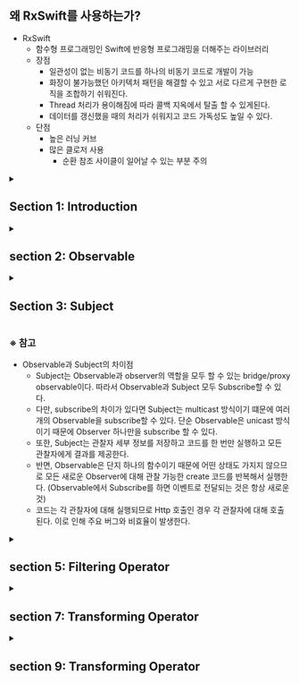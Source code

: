 <H2>왜 RxSwift를 사용하는가?</H2>

- RxSwift
    - 함수형 프로그래밍인 Swift에 반응형 프로그래밍을 더해주는 라이브러리
    - 장점
        - 일관성이 없는 비동기 코드를 하나의 비동기 코드로 개발이 가능
        - 화장이 불가능했던 아키텍처 패턴을 해결할 수 있고 서로 다르게 구현한 로직을 조합하기 쉬워진다.
        - Thread 처리가 용이해짐에 따라 콜백 지옥에서 탈출 할 수 있게된다.
        - 데이터를 갱신했을 때의 처리가 쉬워지고 코드 가독성도 높일 수 있다.
    - 단점
        - 높은 러닝 커브
        - 많은 클로저 사용
            - 순환 참조 사이클이 일어날 수 있는 부분 주의

<details>
 <summary> <H2>Section 1: Introduction</H2> </summary>
 <div markdown="1">

- Introduction
    - 전체 섹션에 대한 간략한 소개
- Prerequistites
    - 강의를 진행하는데 있어서 필요한 개념 및 기술 소개
        - Swift 언어에 대한 기초적인 학습
        - MVC, MVP와 같은 간단한 아키텍처

- Exercise Files
    - 강의에 필요한 자료 다운로드하기

- What is Functional Programming?
    - Imperative Programming
        - 선언형 프로그래밍과 반대되는 개념으로 명령형 프로그래밍이라고 한다.
            
            ```swift
            var name: String = "바보"
            name = "멍청이"
            ```
            
    - Functinonal Programming
        - Funtional Programming에서 변수는 Immutable한 상태로 즉, 변경 불가능하다.
        - 따라서 다음의 예시는 Functional Programming이 아니다.
            
            ```swift
            var name: String = "바보"
            name = "멍청이"
            
            func doSomething() {
                    name = "말미잘"
            }
            print(name) // 멍청이
            doSomething()
            print(name) // 말미잘
            ```
            
    - First-Class and Higher-Order Functions
        - 일급객체와 고차함수
            - 고차함수: 함수를 인자로 전달받거나 함수를 결과로 반환하는 함수
                - Filter
                - Map
                - Reduce
    - Pure Function
        - 순수 함수
        - 주어진 입력으로 계산하는 것 이외에 프로그램의 실행에 영향을 미치지 않으며, 부수 효과(side effect)가 없는 함수
        
- RxSwift
    
    > RxSwift, in its essence, simplifies developing asynchronous programs by allowing your code to react to new data and process it in sequential, isolated manner.
    > 
    - RxSwift는 비동기 코드를 훨씬 더 간결하게 쓸 수 있게 해주는 라이브러리

- Hello, RxSwift!

</div>
 </details>

<details>
 <summary> <H2>section 2: Observable</H2> </summary>
 <div markdown="2">

- Observable
    - 비동기로 동작하는 어떠한 데이터들의 흐름, 시퀀스를 말한다.
    - next, error, completed의 3가지 타입의 이벤트를 방출한다.
    - 구독하는 옵저버들은 그 이벤트들을 받아 적절한 처리를 할 수 있다.
- onNext, onCompleted, 그리고 onError
    - **`Subscribe`** 메서드를 통해 옵저버와 Observable을 연결한다.  옵저버는 아래의 메서드를 구현하게 된다.
        - `**onNext**`
            - Observable은 새로운 항목들을 배출할 때마다 이 메서드를 호출한다. 이 메서드는 Observable이 배출하는 항목을 파라미터로 전달 받는다.
        - `**onCompleted**`
            - 오류가 발생하지 않았다면 Observable은 마지막 onNext를 호출한 후 이 메서드를 호출한다.
        - `**onError**`
            - Observable은 기대하는 데이터가 생성되지 않았거나 다른 이유로 오류가 발생할 경우 오류를 알리기 위해 이 메서드를 호출한다. 이 메서드가 호출 되면 onNext나 onCompleted는 더이상 호출되지 않는다.
            - onError 메서드는 오류 정보를 저장하고 있는 객체를 파라미터로 전달 받는다.
- Observable 사용예시
    - just
        - 단일 요소를 포함하는 관찰 가능한 시퀀스를 반환
        - 하나의 요소만 포함하는 Observable Sequence를 생성
            
            ```swift
            let observable = Observable.just(1)
            ```
            
    - of
        - 다양한 수의 요소를 가진 새로운 Observable 인스턴스를 생성
        - 여러 개의 요소를 가진 Observable 인스턴스를 생성
            
            ```swift
            let observable = Observable.of(1,2,3)
            let observable = Observable.of([1,2,3])
            ```
            
    - from
        - 배열을 관찰 가능한 시퀀스로 변환
        - 배열 형태의 Observable Sequence를 생성
            
            ```swift
            let observable = Observable.from([1,2,3,4,5])
            ```
            
    - 배열 요소
        
        ```swift
        // 첫 번째 방법
        observable.subscribe { event in
                if let element = event.element {
                        print(element)
                }
        }
        // 두 번째 방법
        observable.subscribe {onNext: { element in
                print(element)
        })
        
        ```
        

- Subscribe
    - Observable에 Observer 연결
    - 예시
        
        ```swift
        let observable = Observable.from([1,2,3,4,5])
        
        // unwrapping이 필요한 경우
        observable.subcribe { event in
                if let element = event.element {
                        print(element)
                }
        }
        
        // unwrapping이 필요하지 않은 경우
        observable.subscribe(onNext: { element in 
                print(element)
        })
        ```
        

- Dispose
    - 메모리 관리(효율성)를 위해 구독을 취소하는 메서드
    - 각각의 비동기 작업들을 DisposeBag에 담아두고 한 번에 처분하는 방식
    
    - 예시
        
        ```swift
        let disposeBag = DisposeBag()
        
        Observable.of("A", "B", "C")
                .subscribe {
                        print($0)
                }.dispoed(by: disposeBag)
        ```
        

- Create
    - 직접적인 코드 구현을 통해 옵저버 메서드를 호출하여 Observable을 생성
    - 예시
        
        ```swift
        Observable<String>.create { observer in
            observer.onNext("A")
            observer.onCompleted()
            observer.onNext("?") // Dispose된 이후, 호출 될 수 없음
            // 일회성이기 때문에 반드시 다시 생성되지 않도록 반환하기
            return Disposables.create()
        }.subscribe {
            print("subscribe is \($0)")
        } onError: {
            print("onError is \($0)")
        } onCompleted: {
            print("onCompleted")
        } onDisposed: {
            print("onDisposed")
        }
        ```
</div>
 </details>   

<details>
 <summary> <H2>Section 3: Subject</H2> </summary>
 <div markdown="3">

- 하나의 subject는 하나의 Observable을 **구독**하면서, Observable이 항목을 **배출**시키도록 동작한다. 그 결과로 인해 Cold Observable이었던 subject를 Hot Observable로 만들기도 한다.
    - Observer이면서 Observable이 될 수 있으며 이는 배출하는 데이터를 구독하는 Observer의 입장이 될 수 있고, 자체적으로 데이터를 생성할 수 있는 Observable의 역할을 할 수도 있다는 뜻.
    - Hot Observable ( Subject )
        - 생성됨과 동시에 아이템을 방출
        - 나중에 구독한 옵저버는 시퀀스의 중간부터 관찰
        - multicasting ( 여러 Observer가 공유할 수 있음 )
    - Cold Observable
        - 구독하기 전까지는 아이템을 방출하지 않고 기다림
        - 시퀀스의 전체를 관찰
        - unicasting

- 종류
    - PublishSubject
        
        ![Untitled](https://user-images.githubusercontent.com/53691249/190897285-0f86bc0f-1d47-4c8d-bf42-9a716792ffd0.png)
        
        - PublishSubject는 구독 이후에 Observable이 배출한 항목들만 옵저버에게 배출
            - 주의 할점
                - 생성 시점에서 즉시 항목을 배출하는 특성 때문에 생성되는 시점과 구독하는 시점 사이에 배출되는 항목들을 잃어버릴 수 있다는 단점이 존재한다.
                - 따라서 모든 항목의 배출을 보장해야한다면 Publish가 아닌 ReplaySubject를 사용해야한다.
        
    - BehaviorSubject
        
        ![Untitled (1)](https://user-images.githubusercontent.com/53691249/190897295-77a041f8-61dd-4fab-a543-5da92c1ff5ef.png)
        
        - 옵저버가 BehaviorSubject를 구독하기 시작하면, 옵저버는 Observable이 **가장 최근 발행한 항목**( 또는 아직 아무 값도 발행되지 않았다면 가장 **처음의 기본값**)의 발행을 시작하며 이후 Observable에 의해 발행된 항목을을 계속 발생
        
        - 초기값 / 최신값이 필요한 View를 가장 최신 데이터로 미리 채워놓는 상황에 용이
    
    - AysncSubject
        
        ![Untitled (2)](https://user-images.githubusercontent.com/53691249/190897304-70798ebc-5853-4013-827d-f1da5db4efe3.png)
        
        - Observable로부터 배출된 마지막 값을 배출하고 소스 Observable의 동작이 완료된 후에야 동작한다. ( 만약, 소스 Observable이 아무 값도 배출하지 않으면 AsyncSubject 역시 아무 값도 배출하지 않는다. )
        
    - ReplaySubject
        
        ![Untitled (3)](https://user-images.githubusercontent.com/53691249/190897322-e27b3366-6088-4a81-9c13-7ced3edf3d9a.png)
        
        - 옵저버가 구독을 시작한 시점과 관계없이  Observable이 배출한 모든 항목들을 모든 옵저버에게 배출
        - 생성자 오버로드를 제공하는데 이를 통해, 재생 버퍼의 크기가 특정 이상일 경우 오래된 항목들을 제거할 수 있다.
        - 주의 사항
            - onNext 또는 on과 같은 메서드는 사용하지 않도록 주의해야한다.

- 간단한 예제
    - PublishSubject
        - Subscribe한 이후부터 발생하는 이벤트를 처리
            
            ```swift
            let subject = PublishSubject<String>()
            
            subject.onNext("Event number 1") // 아직 구독 이전이라 출력되지 않음
            
            subject.subscribe { event in
                    print(event)
            }
            
            subject.onNext("Event number 2") // Event number 2
            subject.onCompleted() 
            subject.dispose()
            
            subject.onNext("Event number 3") // dispose되서 출력되지 않음
            ```
            
    
    - BehaviorSubject
        - 초기값을 가지고 생성
        - 구독 전 이벤트 중 최신 이벤트만 전달받음
            
            ```swift
            let subject = BehaviorSubject<String>(value: "Init")
            
            subject.onNext("Event number 1") // Event number 2가 가장 최신
            subject.onNext("Event number 2")
            
            subject.subscribe { event in
                    print(event) // Event number 2
            }
            
            subject.onNext("Event number 3") // Event number 3
            ```
            
    
    - ReplaySubject
        - 버퍼의 크기만큼 구독 전 최신 이벤트를 저장하고 있을 수 있음
            
            ```swift
            let subject = ReplaySubject<String>.create(bufferSize: 2)
            
            subject.onNext("Event number 1") // 버퍼의 크기가 2이므로 이벤트 발생 될 수 없음
            subject.onNext("Event number 2")
            subject.onNext("Event number 2")
            
            subject.subscribe { event in
                    print(event) 
            }
            // Event number 2
            // Event number 3
            ```
</div>
 </details>      

### ※ 참고

- Observable과 Subject의 차이점
    - Subject는 Observable과 observer의 역할을 모두 할 수 있는 bridge/proxy observable이다. 따라서 Observable과 Subject 모두 Subscribe할 수 있다.
    - 다만, subscribe의 차이가 있다면 Subject는 multicast 방식이기 떄문에 여러개의 Observable을 subscribe할 수 있다. 단순 Observable은 unicast 방식이기 때문에 Observer 하나만을 subscribe 할 수 있다.
    - 또한, Subject는 관찰자 세부 정보를 저장하고 코드를 한 번만 실행하고 모든 관찰자에게 결과를 제공한다.
    - 반면, Observable은 단지 하나의 함수이기 때문에 어떤 상태도 가지지 않으므로 모든 새로운 Observer에 대해 관찰 가능한 create 코드를 반복해서 실행한다. (Observable에서 Subscribe를 하면 이벤트로 전달되는 것은 항상 새로운것)
    - 코드는 각 관찰자에 대해 실행되므로 Http 호출인 경우 각 관찰자에 대해 호출된다. 이로 인해 주요 버그와 비효율이 발생한다.
    
    
</div>
 </details>

<details>
 <summary> <H2>section 5: Filtering Operator</H2> </summary>
 <div markdown="4">
 
- ignoreElements
    - 방출되는 요소는 무시하고, Observable의 종료 이벤트(`onError`, `onCompleted`)만 허용한다.
        
        ```swift
        // MARK: - IgnoreElements
        strikes
            .ignoreElements()
            .subscribe({ _ in
                print("[Subscription is called]")
            })
            .disposed(by: disposeBag)
        
        strikes.onNext("A")
        strikes.onNext("B")
        strikes.onNext("C")
        
        strikes.onCompleted()
        
        // print : [Subscription is called]
        ```
        
- elementAt → element(at: N)
    - 요소중에서 N번째에 해당하는 요소만 방출합니다.
        
        ```swift
        // MARK: - ElementAt
        
        strikes2.element(at: 2)
            .subscribe(onNext: { _ in
                print("is called!")
            })
            .disposed(by: disposeBag)
        
        strikes2.onNext("X") // 무시
        strikes2.onNext("X") // print : is called!
        strikes2.onNext("X") // 무시
        ```
        
- filter
    - 해당 요소들 중에 필터의 조건에 부합하는 요소를 방출한다.
        
        ```swift
        // MARK: - Filter
        
        Observable.of(1,2,3,4,5,6,7,8,9)
            .filter { $0 % 2 == 0 }
            .subscribe({ number in
                print("number", number)
            })
            .disposed(by: disposeBag)
        
        // print : 2, 4, 5, 6, 8
        ```
        
- skip
    - 처음 N개의 요소들은 스킵하고 그 이후의 요소들만 방출한다.
        
        ```swift
        // MARK: - Skip
        
        Observable.of("A", "B", "C", "D", "E", "F")
            .skip(2)
            .subscribe({ item in
                print("item", item)
            })
            .disposed(by: disposeBag)
        
        /*
        print
        item next(C)
        item next(D)
        item next(E)
        item next(F)
        */
        ```
        
    
- skip(until: )
    - 특정한 시퀀스에서 이벤트가 발생하기 전까지 모든 이벤트가 스킵된다.
        
        ```swift
        // MARK: - skip until
        
        let skipUntilSubject = PublishSubject<String>()
        let trigger = PublishSubject<String>()
        
        skipUntilSubject.skip(until: trigger)
            .subscribe(onNext: {
                print($0)
            })
            .disposed(by: disposeBag)
        
        skipUntilSubject.onNext("A")
        skipUntilSubject.onNext("B")
        trigger.onNext("X")
        skipUntilSubject.onNext("C")
        
        // print : C
        ```
        

- take
    - skip과는 반대로 N번째까지의 요소만 방출한다.
        
        ```swift
        // MARK: - take
        
        Observable.of(1,2,3,4,5)
            .take(3)
            .subscribe({ item in
                print("take Item", item)
            })
            .disposed(by: disposeBag)
        
        // print : 1, 2, 3
        ```
        
    
- take(while:)
    - while 내부의 조건이 false일 때까지 반복하여 방출합니다.
        
        ```swift
        // MARK: - take while
        
        Observable<Int>.of(2,4,5,6,7) // 타입명시 확실하게
            .take(while: { $0 % 2 == 0 })
            .subscribe({ item in
                print("take while Item", item)
            })
            .disposed(by: disposeBag)
        
        //print : 2, 4
        ```
        

- take(until:)
    - 특정한 시퀀스에서 이벤트가 발생한 이후 이벤트는 무시한다.
        
        ```swift
        // MARK: - take until
        
        let takeUntilSubject = PublishSubject<String>()
        
        takeUntilSubject
            .take(until: trigger)
            .subscribe({ item in
                print("take until Item", item)
            })
            .disposed(by: disposeBag)
        
        takeUntilSubject.onNext("A")
        takeUntilSubject.onNext("B")
        trigger.onNext("X") // 트리거
        takeUntilSubject.onNext("C")
        
        /*
        print
        take until Item next(A)
        take until Item next(B)
        */
        ```

 </div>
</details>


<details>
 <summary> <H2>section 7: Transforming Operator</H2> </summary>
 <div markdown="5">
 
 - toArray
    - 들어오는 요소들을 배열로 변환해주는 오퍼레이터이다.
        
        ```swift
        // MARK: - toArray
        
        Observable.of(1,2,3,4,5)
            .toArray()
            .subscribe({
                print($0)
            })
            .disposed(by: disposeBag)
        
        // print : success([1, 2, 3, 4, 5])
        ```
        
- map
    - 요소들에 변형을 주어 방출하는 오퍼레이터이다.
        
        ```swift
        // MARK: - map
        
        Observable.of(1,2,3,4,5)
            .map { $0 * 2 }
            .subscribe({
                print($0)
            })
            .disposed(by: disposeBag)
        
        // print : 2, 4, 6, 8, 10
        ```
        
- flatMap
    - 각각의 하나의 시퀀스에서 이벤트에 대해 시퀀스를 만든 이후에 하나의 시퀀스로 만들어주는 오퍼레이터이다.
        
        ```swift
        // MARK: - flatMap
        
        struct Student {
            var score: BehaviorRelay<Int>
        }
        
        let john = Student(score: BehaviorRelay(value: 90))
        let mary = Student(score: BehaviorRelay(value: 90))
        
        let stuedent = PublishSubject<Student>()
        let flatMapLatestStudent = PublishSubject<Student>()
        
        stuedent.asObserver()
            .flatMap{ $0.score.asObservable() }
            .subscribe(onNext: {
                print($0)
            })
            .disposed(by: disposeBag)
        
        stuedent.onNext(john)    // print : 90
        john.score.accept(100)   // print : 90 100 
        
        stuedent.onNext(mary)    // print : 90 100 90
        mary.score.accept(80)    // print : 90 100 90 80
        
        john.score.accept(43)    // print : 90 100 90 80 43
        ```
        
- flatMapLatest
    - 가장 최근에 만들어진 시퀀스만 방출한다.
        
        ```swift
        // MARK: - flatMapLatest
        
        flatMapLatestStudent.asObserver()
            .flatMapLatest { $0.score.asObservable() }
            .subscribe(onNext: {
                print($0)
            })
            .disposed(by: disposeBag)
        
        flatMapLatestStudent.onNext(john)
        john.score.accept(100)
        
        flatMapLatestStudent.onNext(mary)
        mary.score.accept(20)
        
        /*
        90
        100
        90
        20
        */
        ```
 
</div>
 </details>
 
 <details>
 <summary> <H2>section 9: Transforming Operator</H2> </summary>
 <div markdown="6">
 
- startWith
    - 기존의 시퀀스에서 첫 번째에 요소를 추가할 수 있는 오퍼레이터이다.
        
        ```swift
        // MARK: startWith
        
        private let numbers = Observable.of(2,3,4)
        
        private let observable = numbers.startWith(1)
        
        observable.subscribe(onNext: {
            print($0)
        }).disposed(by: disposeBag)
        
        // print : 1,2,3,4
        ```
        

- concat
    - 특정한 시퀀스에 다른 시퀀스의 요소들을 앞 혹은 뒤에 추가할 수 있게 해주는 오퍼레이터이다.
        
        ```swift
        // MARK: concat
        
        private let first = Observable.of(1,2,3)
        private let second = Observable.of(4,5,6)
        
        private let concatObservable = Observable.concat([first, second])
        
        concatObservable.subscribe(onNext: {
            print($0)
        }).disposed(by: disposeBag)
        
        // print : 1,2,3,4,5,6
        ```
        

- merge
    - 시퀀스를 합쳐주는 오퍼레이터로 여러개의 시퀀스를 동시에 구독한다.
    - 내부의 시퀀스가 complete되는 시점은 모두 독립적이다
    - 내부의 시퀀스가 error를 방출하면 merge 시퀀스도 에러를 방출하며 구독이 종료된다.
    - 내부의 시퀀스가 종료되면 merge 시퀀스도 종료된다.
        
        ```swift
        // MARK: merge
        
        private let left = PublishSubject<Int>()
        private let right = PublishSubject<Int>()
        
        private let source = Observable.of(left.asObservable(), right.asObservable())
        
        private let mergeObseravable = source.merge()
        mergeObseravable.subscribe(onNext: {
            print($0)
        }).disposed(by: disposeBag)
        
        left.onNext(5)
        left.onNext(3)
        right.onNext(2)
        right.onNext(1)
        left.onNext(99)
        
        // print : 5, 3, 2, 1, 99
        ```
        

- combineLatest
    - 두개의 시퀀스를 하나로 합쳐주는 오퍼레이터이다.
    - 최초에 서브 시퀀스 어느 하나라도 방출하는 요소가 없다면 방출하지 않는다.
    - left를 기준으로 right이 나중에 오면 left에서의 최신 값과 순서대로 매칭된다.
        
        ```swift
        // MARK: combineLatest
        
        private let clLeft = PublishSubject<Int>()
        private let clRight = PublishSubject<Int>()
        
        private let clObservable = Observable.combineLatest(clLeft, clRight) { lastLeft, lastRight in
            "\(lastLeft) \(lastRight)"
        }
        
        let disposable = clObservable.subscribe(onNext: {
            print($0)
        })
        
        clLeft.onNext(45)
        clRight.onNext(1)
        clLeft.onNext(30)
        clRight.onNext(1)
        clRight.onNext(2)
        /*
        print
        45 1
        30 1
        30 1
        30 2
        */
        ```
        

- withLatestFrom
    - 특정한 트리거가 방출되었을 경우, 최신 값을 얻기 위해서 사용하는 오퍼레이터이다.
        
        ```swift
        // MARK: withLatestFrom
        
        private let button = PublishSubject<String>()
        private let textField = PublishSubject<String>()
        
        private let wlfObservable = button.withLatestFrom(textField)
        private let wlfDisposable = wlfObservable.subscribe(onNext: {
            print($0)
        })
        
        textField.onNext("Sw")
        textField.onNext("Swif")
        button.onNext("CLICKED")
        textField.onNext("Swift")
        textField.onNext("Swift Rocks!")
        button.onNext("CLICKED")
        
        /*
        Swif
        Swift Rocks!
        */
        ```
        

- reduce
    - 시퀀스내에서의 요소들간의 결합을 위해 사용하는 오퍼레이터이다.
    - 아래의 예시는 모든 내부 요소의 합을 원할 경우이다.
        
        ```swift
        // MARK: reduce
        
        private let reduceSource = Observable.of(1,2,3)
        
        reduceSource.reduce(0, accumulator: +)
            .subscribe({
                print($0)
            }).disposed(by: disposeBag)
        
        reduceSource.reduce(0) { summary, newValue in
            return summary + newValue
        }.subscribe({
            print($0)
        }).disposed(by: disposeBag)
        
        /*
        6
        6
        */
        ```
        
- scan
    - reduce의 경우 결합이 완료된 후 값을 방출한다면 scan은 연산을 할 때마다 값을 방출하게 된다.
        
        ```swift
        // MARK: scan
        
        private let scanSource = Observable.of(1, 2, 3)
        
        scanSource.scan(0, accumulator: +)
            .subscribe(onNext: {
                print($0)
            })
            .disposed(by: disposeBag)
        /*
        1
        3
        6
        */
        ```
 </div>
 </details>
